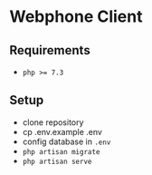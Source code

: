 # Webphone Client

## Requirements
- `php >= 7.3`

## Setup
- clone repository
- cp .env.example .env
- config database in `.env` 
- `php artisan migrate`
- `php artisan serve`

